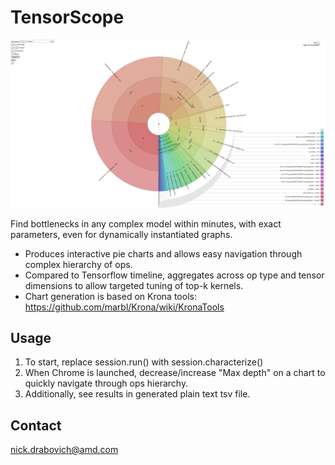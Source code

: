 # TensorScope

![Alt text](screenshot_tensorscope.png?raw=true "Screenshot")

Find bottlenecks in any complex model within minutes, with exact parameters, even for dynamically instantiated graphs.
- Produces interactive pie charts and allows easy navigation through complex hierarchy of ops.
- Compared to Tensorflow timeline, aggregates across op type and tensor dimensions to allow targeted tuning of top-k kernels.
- Chart generation is based on Krona tools: https://github.com/marbl/Krona/wiki/KronaTools

## Usage
1. To start, replace session.run() with session.characterize()
2. When Chrome is launched, decrease/increase "Max depth" on  a chart to quickly navigate through ops hierarchy. 
3. Additionally, see results in generated plain text tsv file.

## Contact
nick.drabovich@amd.com

